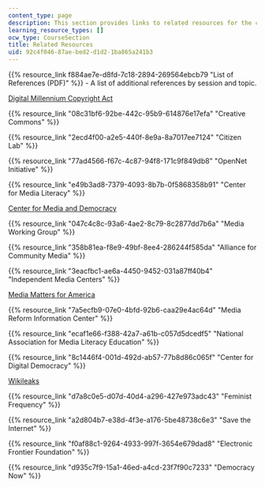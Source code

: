 ```yaml
---
content_type: page
description: This section provides links to related resources for the course.
learning_resource_types: []
ocw_type: CourseSection
title: Related Resources
uid: 92c4f046-87ae-bed2-d1d2-1ba865a241b3
---
```


{{% resource_link f884ae7e-d8fd-7c18-2894-269564ebcb79 "List of References (PDF)" %}} - A list of additional references by session and topic.

[Digital Millennium Copyright Act](https://www.eff.org/issues/dmca/ )

{{% resource_link "08c31bf6-92be-442c-95b9-614876e17efa" "Creative Commons" %}}

{{% resource_link "2ecd4f00-a2e5-440f-8e9a-8a7017ee7124" "Citizen Lab" %}}

{{% resource_link "77ad4566-f67c-4c87-94f8-171c9f849db8" "OpenNet Initiative" %}}

{{% resource_link "e49b3ad8-7379-4093-8b7b-0f5868358b91" "Center for Media Literacy" %}}

[Center for Media and Democracy](http://www.prwatch.org )

{{% resource_link "047c4c8c-93a6-4ae2-8c79-8c2877dd7b6a" "Media Working Group" %}}

{{% resource_link "358b81ea-f8e9-49bf-8ee4-286244f585da" "Alliance for Community Media" %}}

{{% resource_link "3eacfbc1-ae6a-4450-9452-031a87ff40b4" "Independent Media Centers" %}}

[Media Matters for America](http://mediamatters.org/ )

{{% resource_link "7a5ecfb9-07e0-4bfd-92b6-caa29e4ac64d" "Media Reform Information Center" %}}

{{% resource_link "ecaf1e66-f388-42a7-a61b-c057d5dcedf5" "National Association for Media Literacy Education" %}}

{{% resource_link "8c1446f4-001d-492d-ab57-77b8d86c065f" "Center for Digital Democracy" %}}

[Wikileaks](https://wikileaks.org )

{{% resource_link "d7a8c0e5-d07d-40d4-a296-427e973adc43" "Feminist Frequency" %}}

{{% resource_link "a2d804b7-e38d-4f3e-a176-5be48738c6e3" "Save the Internet" %}}

{{% resource_link "f0af88c1-9264-4933-997f-3654e679dad8" "Electronic Frontier Foundation" %}}

{{% resource_link "d935c7f9-15a1-46ed-a4cd-23f7f90c7233" "Democracy Now" %}}